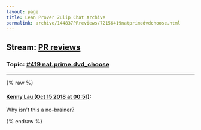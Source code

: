 ```yaml
---
layout: page
title: Lean Prover Zulip Chat Archive 
permalink: archive/144837PRreviews/72156419natprimedvdchoose.html
---
```


## Stream: [PR reviews](index.html)
### Topic: [#419 nat.prime.dvd_choose](72156419natprimedvdchoose.html)

---


{% raw %}
#### [ Kenny Lau (Oct 15 2018 at 00:51)](https://leanprover.zulipchat.com/#narrow/stream/144837-PR%20reviews/topic/%23419%20nat.prime.dvd_choose/near/135796495):
Why isn't this a no-brainer?


{% endraw %}
